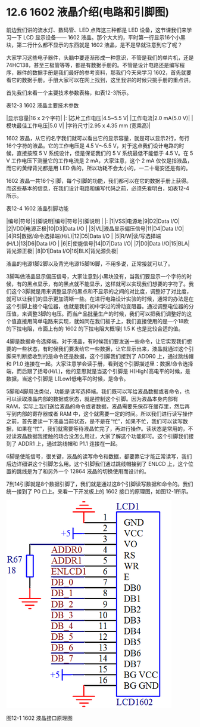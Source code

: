 # 12.6 1602 液晶介绍(电路和引脚图)

前边我们讲的流水灯、数码管、LED 点阵这三种都是 LED 设备，这节课我们来学习一下 LCD 显示设备—— 1602 液晶。那个大大的，平时第一行显示16个小黑块，第二行什么都不显示的东西就是 1602 液晶，是不是早就注意到它了呢？

大家学习这些电子器件，头脑中要逐渐形成一种意识，不管是我们的单片机，还是 74HC138，甚至三极管等等，都是有数据手册的。不管是设计电路还是编写程序，器件的数据手册是我们最好的参考资料，那我们今天来学习 1602，首先就要看它的数据手册。手册大家可以在网上找到，这里我讲的时候只挑手册的重点讲。

首先我们来看一个主要技术参数表格，如表12-3所示。

表12-3 1602 液晶主要技术参数
 
|显示容量|16 x 2个字符|
|:
|芯片工作电压|4.5~5.5 V|
|工作电流|2.0 mA(5.0 V)|
|模块最佳工作电压|5.0 V|
|字符尺寸|2.95 x 4.35 mm (宽乘高)|

1602 液晶，从它的名字我们就可以看出它的显示容量，就是可以显示2行，每行16个字符的液晶。它的工作电压是 4.5 V～5.5 V，对于这点我们设计电路的时候，直接按照 5 V 系统设计，但是保证我们的 5 V 系统最低不能低于 4.5 V。在 5 V 工作电压下测量它的工作电流是 2 mA，大家注意，这个 2 mA 仅仅是指液晶，而它的黄绿背光都是用 LED 做的，所以功耗不会太小的，一二十毫安还是有的。

1602 液晶一共16个引脚，每个引脚的功能，我们都可以在它的数据手册上获得。而这些基本的信息，在我们设计电路和编写代码之前，必须先看明白，如表12-4所示。

表12-4 1602 液晶引脚功能 

|编号|符号|引脚说明|编号|符号|引脚说明 |
|:
|1|VSS|电源地|9|D2|Data I/O|
|2|VDD|电源正极|10|D3|Data I/O |
|3|VL|液晶显示偏压信号|11|D4|Data I/O|
|4|RS|数据/命令选择端(H/L)|12|D5|Data I/O |
|5|R/W|读/写选择端(H/L)|13|D6|Data I/O |
|6|E|使能信号|14|D7|Data I/O|
|7|D0|Data I/O|15|BLA|背光源正极|
|8|D1|Data I/O|16|BLK|背光源负极|

液晶的电源1脚2脚以及背光电源15脚16脚，不用多说，正常接就可以了。

3脚叫做液晶显示偏压信号，大家注意到小黑块没有，当我们要显示一个字符的时候，有的黑点显示，有的黑点就不能显示，这样就可以实现我们想要的字符了。我们这个3脚就是用来调整显示的黑点和不显示的之间的对比度，调整好了对比度，就可以让我们的显示更加清晰一些。在进行电路设计实验的时候，通常的办法是在这个引脚上接个电位器，也就是我们初中学过的滑动变阻器。通过调整电位器的分压值，来调整3脚的电压。而当产品批量生产的时候，我们可以把我们调整好的这个值直接用简单电路来实现，就如同在我们板子上，我们直接使用的是一个18欧的下拉电阻，市面上有的 1602 的下拉电阻大概1到 1.5 K 也是比较合适的值。

4脚是数据命令选择端。对于液晶，有时候我们要发送一些命令，让它实现我们想要的一些状态，有时候我们要发给它一些数据，让它显示出来，液晶就通过这个引脚来判断接收到的是命令还是数据，这个引脚我们接到了 ADDR0 上，通过跳线帽和 P1.0 连接在一起。大家注意学会读手册，看到这个引脚描述里：数据/命令选择端，而后跟了括号(H/L)，他的意思就是当这个引脚是 H(High)高电平的时候，是数据，当这个引脚是 L(Low)低电平的时候，是命令。

5脚和4脚用法类似，功能是读写选择端。我们既可以写给液晶数据或者命令，也可以读取液晶内部的数据或状态，就是控制这个引脚。因为液晶本身内部有 RAM，实际上我们送给液晶的命令或者数据，液晶需要先保存在缓存里，然后再写到内部的寄存器或者 RAM 中，这个就需要一定的时间。所以我们进行读写操作之前，首先要读一下液晶当前状态，是不是在“忙”，如果不忙，我们可以读写数据，如果在“忙”，我们就需要等待液晶忙完了，再进行操作。读状态是常用的，不过读液晶数据我接触的场合没怎么用过，大家了解这个功能即可。这个引脚我们接到了 ADDR1 上，通过跳线帽和 P1.1 连接在一起。

6脚是使能信号，很关键，液晶的读写命令和数据，都要靠它才能正常读写，我们后边详细讲这个引脚怎么用。这个引脚我们通过跳线帽接到了 ENLCD 上，这个位置的跳线是为了和另外一个 12864 液晶的切换使用而设计的。

7到14引脚就是8个数据引脚了，我们就是通过这8个引脚读写数据和命令的。我们统一接到了 P0 口上。来看一下开发板上的 1602 接口的原理图，如图12-1所示。 

![](images/44.png)

图12-1 1602 液晶接口原理图